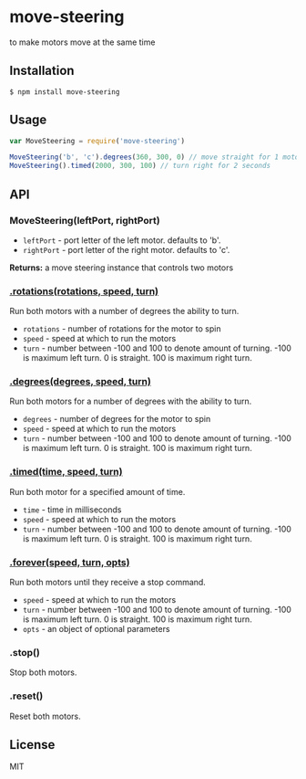 
# move-steering

to make motors move at the same time

## Installation

    $ npm install move-steering

## Usage

```js
var MoveSteering = require('move-steering')

MoveSteering('b', 'c').degrees(360, 300, 0) // move straight for 1 motor rotation
MoveSteering().timed(2000, 300, 100) // turn right for 2 seconds
```

## API

### MoveSteering(leftPort, rightPort)

- `leftPort` - port letter of the left motor. defaults to 'b'.
- `rightPort` - port letter of the right motor. defaults to 'c'.

**Returns:** a move steering instance that controls two motors

### [.rotations(rotations, speed, turn)](./rotations.md)
Run both motors with a number of degrees the ability to turn.

- `rotations` - number of rotations for the motor to spin
- `speed` - speed at which to run the motors
- `turn` - number between -100 and 100 to denote amount of turning. -100 is maximum left turn. 0 is straight. 100 is maximum right turn.

### [.degrees(degrees, speed, turn)](./degrees.md)
Run both motors for a number of degrees with the ability to turn.

- `degrees` - number of degrees for the motor to spin
- `speed` - speed at which to run the motors
- `turn` - number between -100 and 100 to denote amount of turning. -100 is maximum left turn. 0 is straight. 100 is maximum right turn.

### [.timed(time, speed, turn)](./timed.md)
Run both motor for a specified amount of time.

  - `time` - time in milliseconds
  - `speed` - speed at which to run the motors
  - `turn` - number between -100 and 100 to denote amount of turning. -100 is maximum left turn. 0 is straight. 100 is maximum right turn.

### [.forever(speed, turn, opts)](./forever.md)
Run both motors until they receive a stop command.

- `speed` - speed at which to run the motors
- `turn` - number between -100 and 100 to denote amount of turning. -100 is maximum left turn. 0 is straight. 100 is maximum right turn.
- `opts` - an object of optional parameters


### .stop()
Stop both motors.


### .reset()
Reset both motors.

## License

MIT

[standard-image]: https://img.shields.io/badge/code%20style-standard-brightgreen.svg?style=flat
[standard-url]: https://github.com/feross/standard
[npm-image]: https://img.shields.io/npm/v/move-steering.svg?style=flat-square
[npm-url]: https://npmjs.org/package/move-steering
